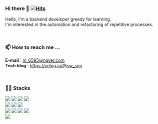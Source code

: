 ### Hi there 👋 [![Hits](https://hits.seeyoufarm.com/api/count/incr/badge.svg?url=https%3A%2F%2Fgithub.com%2Fdeingvelop&count_bg=%2379C83D&title_bg=%23555555&icon=&icon_color=%23E7E7E7&title=hits&edge_flat=false)](https://hits.seeyoufarm.com)
Hello, I'm a backend developer greedy for learning.<br>
I'm interested in the automation and refactoring of repetitive processes.

<br>

### 📫 How to reach me ...
**E-mail**    : m_6595@naver.com <br>
**Tech blog** : https://velog.io/@sw_smj

<br>

### ✍🏻 Stacks
<!-- <p align="center"> -->
<p>
  <img src="https://img.shields.io/badge/Java-007396?style=flat-square&logo=Java&logoColor=white"/>
  <img src="https://img.shields.io/badge/Spring_Boot-6DB33F?style=flat-square&logo=Spring-boot&logoColor=white"/>
  <img src="https://img.shields.io/badge/MySQL-4479A1?style=flat-square&logo=MySQL&logoColor=white"/> 
  <img src="https://img.shields.io/badge/PostgreSQL-4479A1?style=flat-square&logo=postgresql&logoColor=white"> <br>
  <img src="https://img.shields.io/badge/Kafka-231F20?style=flat-square&logo=apache-Kafka&logoColor=white"/>  
  <img src="https://img.shields.io/badge/Docker-2496ED?style=flat-square&logo=Docker&logoColor=white"/>
  <img src="https://img.shields.io/badge/GitHub Actions-2088FF?style=flat-square&logo=GitHub Actions&logoColor=white">  <br>
  <img src="https://img.shields.io/badge/codedeploy-6DB33F?style=flat-square&logo=AmazonAWS&logoColor=white">
  <img src="https://img.shields.io/badge/AWS_EC2-FF9900?style=flat-square&logo=Amazon-EC2&logoColor=black"/>
  <img src="https://img.shields.io/badge/AWS_RDS-527FFF?style=flat-square&logo=Amazon-RDS&logoColor=black"/>
  <img src="https://img.shields.io/badge/Amazon S3-569A31?style=flat-square&logo=Amazon S3&logoColor=white"> <br>
  <img src="https://img.shields.io/badge/Python-3776AB?style=flat-square&logo=Python&logoColor=white"/> 

</p>  

<!--
**deingvelop/deingvelop** is a ✨ _special_ ✨ repository because its `README.md` (this file) appears on your GitHub profile.

Here are some ideas to get you started:

#### 🔭 I’m currently working on ...
- 👯 I’m looking to collaborate on ...
- 🤔 I’m looking for help with ...
- 💬 Ask me about ...
- 📫 How to reach me: ...
- 😄 Pronouns: ...
- ⚡ Fun fact: ...
-->
